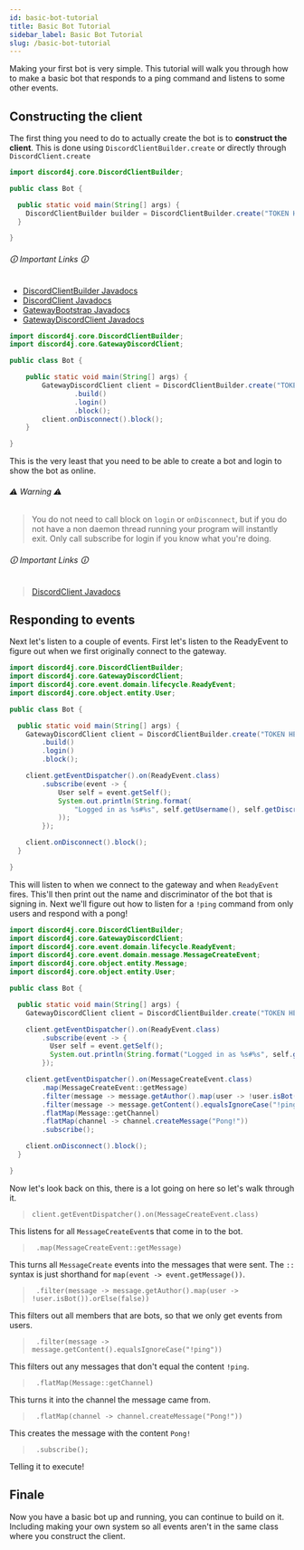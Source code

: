 ```yaml
---
id: basic-bot-tutorial
title: Basic Bot Tutorial
sidebar_label: Basic Bot Tutorial
slug: /basic-bot-tutorial
---
```



Making your first bot is very simple. This tutorial will walk you through how to make a basic bot that responds to a ping command and listens to some other events.

## Constructing the client

The first thing you need to do to actually create the bot is to **construct the client**. This is done using `DiscordClientBuilder.create` or directly through `DiscordClient.create`

```java
import discord4j.core.DiscordClientBuilder;

public class Bot {

  public static void main(String[] args) {
    DiscordClientBuilder builder = DiscordClientBuilder.create("TOKEN HERE");
  }

}
```

###### 🛈 Important Links 🛈

- [DiscordClientBuilder Javadocs](https://www.javadoc.io/doc/com.discord4j/discord4j-core/latest/discord4j/core/DiscordClientBuilder.html)
- [DiscordClient Javadocs](https://www.javadoc.io/doc/com.discord4j/discord4j-core/latest/discord4j/core/DiscordClient.html)
- [GatewayBootstrap Javadocs](https://www.javadoc.io/static/com.discord4j/discord4j-core/latest/discord4j/core/shard/GatewayBootstrap.html)
- [GatewayDiscordClient Javadocs](https://www.javadoc.io/static/com.discord4j/discord4j-core/latest/discord4j/core/GatewayDiscordClient.html)

```java
import discord4j.core.DiscordClientBuilder;
import discord4j.core.GatewayDiscordClient;

public class Bot {

    public static void main(String[] args) {
        GatewayDiscordClient client = DiscordClientBuilder.create("TOKEN HERE")
                .build()
                .login()
                .block();
        client.onDisconnect().block();
    }

}
```

This is the very least that you need to be able to create a bot and login to show the bot as online.

###### ⚠️ Warning ⚠️

> You do not need to call block on `login` or `onDisconnect`, but if you do not have a non daemon thread running your program will instantly exit. Only call subscribe for login if you know what you're doing.

###### 🛈 Important Links 🛈

> [DiscordClient Javadocs](https://www.javadoc.io/doc/com.discord4j/discord4j-core/latest/discord4j/core/DiscordClient.html)

## Responding to events

Next let's listen to a couple of events. First let's listen to the ReadyEvent to figure out when we first originally connect to the gateway.

```java
import discord4j.core.DiscordClientBuilder;
import discord4j.core.GatewayDiscordClient;
import discord4j.core.event.domain.lifecycle.ReadyEvent;
import discord4j.core.object.entity.User;

public class Bot {

  public static void main(String[] args) {
    GatewayDiscordClient client = DiscordClientBuilder.create("TOKEN HERE")
        .build()
        .login()
        .block();

    client.getEventDispatcher().on(ReadyEvent.class)
        .subscribe(event -> {
            User self = event.getSelf();
            System.out.println(String.format(
                "Logged in as %s#%s", self.getUsername(), self.getDiscriminator()
            ));
        });

    client.onDisconnect().block();
  }

}
```

This will listen to when we connect to the gateway and when `ReadyEvent` fires. This'll then print out the name and discriminator of the bot that is signing in. Next we'll figure out how to listen for a `!ping` command from only users and respond with a pong!

```java
import discord4j.core.DiscordClientBuilder;
import discord4j.core.GatewayDiscordClient;
import discord4j.core.event.domain.lifecycle.ReadyEvent;
import discord4j.core.event.domain.message.MessageCreateEvent;
import discord4j.core.object.entity.Message;
import discord4j.core.object.entity.User;

public class Bot {

  public static void main(String[] args) {
    GatewayDiscordClient client = DiscordClientBuilder.create("TOKEN HERE").build().login().block();

    client.getEventDispatcher().on(ReadyEvent.class)
        .subscribe(event -> {
          User self = event.getSelf();
          System.out.println(String.format("Logged in as %s#%s", self.getUsername(), self.getDiscriminator()));
        });

    client.getEventDispatcher().on(MessageCreateEvent.class)
        .map(MessageCreateEvent::getMessage)
        .filter(message -> message.getAuthor().map(user -> !user.isBot()).orElse(false))
        .filter(message -> message.getContent().equalsIgnoreCase("!ping"))
        .flatMap(Message::getChannel)
        .flatMap(channel -> channel.createMessage("Pong!"))
        .subscribe();

    client.onDisconnect().block();
  }

}
```

Now let's look back on this, there is a lot going on here so let's walk through it.

> `client.getEventDispatcher().on(MessageCreateEvent.class)`

This listens for all `MessageCreateEvent`s that come in to the bot.

> ` .map(MessageCreateEvent::getMessage)`

This turns all `MessageCreate` events into the messages that were sent. The `::` syntax is just shorthand for `map(event -> event.getMessage())`.

> ` .filter(message -> message.getAuthor().map(user -> !user.isBot()).orElse(false))`

This filters out all members that are bots, so that we only get events from users.

> ` .filter(message -> message.getContent().equalsIgnoreCase("!ping"))`

This filters out any messages that don't equal the content `!ping`.

> ` .flatMap(Message::getChannel)`

This turns it into the channel the message came from.

> ` .flatMap(channel -> channel.createMessage("Pong!"))`

This creates the message with the content `Pong!`

> ` .subscribe();`

Telling it to execute!

## Finale

Now you have a basic bot up and running, you can continue to build on it. Including making your own system so all events aren't in the same class where you construct the client.
